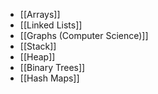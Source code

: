 - [[Arrays]]
- [[Linked Lists]]
- [[Graphs (Computer Science)]]
- [[Stack]]
- [[Heap]]
- [[Binary Trees]]
- [[Hash Maps]]